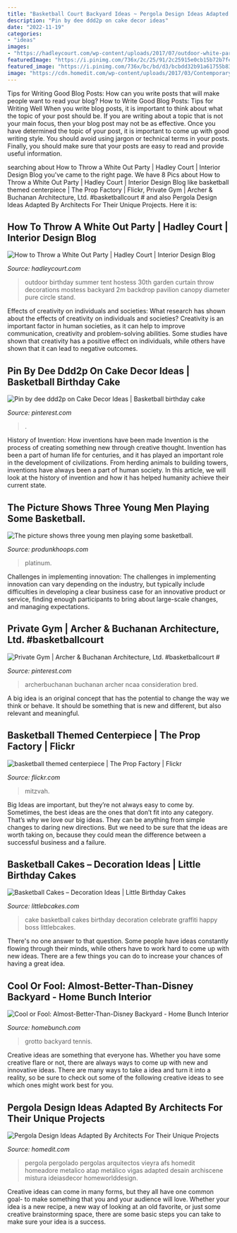 ```yaml
---
title: "Basketball Court Backyard Ideas ~ Pergola Design Ideas Adapted By Architects For Their Unique Projects"
description: "Pin by dee ddd2p on cake decor ideas"
date: "2022-11-19"
categories:
- "ideas"
images:
- "https://hadleycourt.com/wp-content/uploads/2017/07/outdoor-white-party-tent.jpg"
featuredImage: "https://i.pinimg.com/736x/2c/25/91/2c25915e0cb15b72b7fe677f9763eeb5.jpg"
featured_image: "https://i.pinimg.com/736x/bc/bd/d3/bcbdd32b91a61755b8312668c7c67c74.jpg"
image: "https://cdn.homedit.com/wp-content/uploads/2017/03/Contemporary-Pergola-Design-Vieyra-Arquitectos-Design-a-Contemporary-Home.jpg"
---
```



Tips for Writing Good Blog Posts: How can you write posts that will make people want to read your blog?
How to Write Good Blog Posts: Tips for Writing Well
When you write blog posts, it is important to think about what the topic of your post should be.  If you are writing about a topic that is not your main focus, then your blog post may not be as effective.  Once you have determined the topic of your post, it is important to come up with good writing style.  You should avoid using jargon or technical terms in your posts.  Finally, you should make sure that your posts are easy to read and provide useful information.

	

		
searching about How to Throw a White Out Party | Hadley Court | Interior Design Blog you've came to the right page. We have 8 Pics about How to Throw a White Out Party | Hadley Court | Interior Design Blog like basketball themed centerpiece | The Prop Factory | Flickr, Private Gym | Archer &amp; Buchanan Architecture, Ltd. #basketballcourt # and also Pergola Design Ideas Adapted By Architects For Their Unique Projects. Here it is:
		
    
## How To Throw A White Out Party | Hadley Court | Interior Design Blog

<img loading=lazy src="https://hadleycourt.com/wp-content/uploads/2017/07/outdoor-white-party-tent.jpg" onerror="this.onerror=null;this.src='https://tse3.mm.bing.net/th?id=OIP.xgAo4iR2B6JJvoGZIj6D3gHaKW&amp;pid=15.1';" alt="How to Throw a White Out Party | Hadley Court | Interior Design Blog">

_Source: hadleycourt.com_

>outdoor birthday summer tent hostess 30th garden curtain throw decorations mostess backyard 2m backdrop pavilion canopy diameter pure circle stand. 

	

Effects of creativity on individuals and societies: What research has shown about the effects of creativity on individuals and societies?
Creativity is an important factor in human societies, as it can help to improve communication, creativity and problem-solving abilities. Some studies have shown that creativity has a positive effect on individuals, while others have shown that it can lead to negative outcomes.

    
## Pin By Dee Ddd2p On Cake Decor Ideas | Basketball Birthday Cake

<img loading=lazy src="https://i.pinimg.com/736x/bc/bd/d3/bcbdd32b91a61755b8312668c7c67c74.jpg" onerror="this.onerror=null;this.src='https://tse3.mm.bing.net/th?id=OIP.UT4kVEXMeHRah6WtFUKAVwHaIB&amp;pid=15.1';" alt="Pin by dee ddd2p on Cake Decor Ideas | Basketball birthday cake">

_Source: pinterest.com_

>. 

	

History of Invention: How inventions have been made
Invention is the process of creating something new through creative thought. Invention has been a part of human life for centuries, and it has played an important role in the development of civilizations. From herding animals to building towers, inventions have always been a part of human society. In this article, we will look at the history of invention and how it has helped humanity achieve their current state.

    
## The Picture Shows Three Young Men Playing Some Basketball.

<img loading=lazy src="http://www.produnkhoops.com/photos/albums/jordan-40x75-pro-dunk-platinum-basketball-system-450/pro-dunk-platinum-basketball-three-young-men-playing-some-basketball--1434-source.jpg" onerror="this.onerror=null;this.src='https://tse3.mm.bing.net/th?id=OIP.2bltIMN7DxI7YMObXo0pywHaLI&amp;pid=15.1';" alt="The picture shows three young men playing some basketball.">

_Source: produnkhoops.com_

>platinum. 

	

Challenges in implementing innovation:
The challenges in implementing innovation can vary depending on the industry, but typically include difficulties in developing a clear business case for an innovative product or service, finding enough participants to bring about large-scale changes, and managing expectations.

    
## Private Gym | Archer &amp; Buchanan Architecture, Ltd. #basketballcourt #

<img loading=lazy src="https://i.pinimg.com/736x/2c/25/91/2c25915e0cb15b72b7fe677f9763eeb5.jpg" onerror="this.onerror=null;this.src='https://tse4.mm.bing.net/th?id=OIP.HEWzpLhvCDnVQJLxiXaH7QHaEk&amp;pid=15.1';" alt="Private Gym | Archer &amp; Buchanan Architecture, Ltd. #basketballcourt #">

_Source: pinterest.com_

>archerbuchanan buchanan archer ncaa consideration bred. 

	

A big idea is an original concept that has the potential to change the way we think or behave. It should be something that is new and different, but also relevant and meaningful.

    
## Basketball Themed Centerpiece | The Prop Factory | Flickr

<img loading=lazy src="https://c2.staticflickr.com/8/7321/9491378286_cef0a469c9_b.jpg" onerror="this.onerror=null;this.src='https://tse1.mm.bing.net/th?id=OIP.dR9dawAC1vL1fdS01Tg6agHaJ4&amp;pid=15.1';" alt="basketball themed centerpiece | The Prop Factory | Flickr">

_Source: flickr.com_

>mitzvah. 

	

Big Ideas are important, but they’re not always easy to come by. Sometimes, the best ideas are the ones that don’t fit into any category. That’s why we love our big ideas. They can be anything from simple changes to daring new directions. But we need to be sure that the ideas are worth taking on, because they could mean the difference between a successful business and a failure.

    
## Basketball Cakes – Decoration Ideas | Little Birthday Cakes

<img loading=lazy src="http://www.littlebcakes.com/wp-content/uploads/2014/01/Basketball-Cake-Pictures.jpg" onerror="this.onerror=null;this.src='https://tse4.mm.bing.net/th?id=OIP.i8u2vdXfziu3S4OK0bbCmAHaE8&amp;pid=15.1';" alt="Basketball Cakes – Decoration Ideas | Little Birthday Cakes">

_Source: littlebcakes.com_

>cake basketball cakes birthday decoration celebrate graffiti happy boss littlebcakes. 

	

There's no one answer to that question. Some people have ideas constantly flowing through their minds, while others have to work hard to come up with new ideas. There are a few things you can do to increase your chances of having a great idea.

    
## Cool Or Fool: Almost-Better-Than-Disney Backyard - Home Bunch Interior

<img loading=lazy src="https://www.homebunch.com/wp-content/uploads/kgwcfxr5hy704x2sbwntxa5r80i6.jpg" onerror="this.onerror=null;this.src='https://tse3.mm.bing.net/th?id=OIP.IADwkvSo6V_Xty11-8dMvgHaFj&amp;pid=15.1';" alt="Cool or Fool: Almost-Better-Than-Disney Backyard - Home Bunch Interior">

_Source: homebunch.com_

>grotto backyard tennis. 

	

Creative ideas are something that everyone has. Whether you have some creative flare or not, there are always ways to come up with new and innovative ideas. There are many ways to take a idea and turn it into a reality, so be sure to check out some of the following creative ideas to see which ones might work best for you.

    
## Pergola Design Ideas Adapted By Architects For Their Unique Projects

<img loading=lazy src="https://cdn.homedit.com/wp-content/uploads/2017/03/Contemporary-Pergola-Design-Vieyra-Arquitectos-Design-a-Contemporary-Home.jpg" onerror="this.onerror=null;this.src='https://tse1.mm.bing.net/th?id=OIP.icAfjW7UQGCK2Hi3yDARGgHaLF&amp;pid=15.1';" alt="Pergola Design Ideas Adapted By Architects For Their Unique Projects">

_Source: homedit.com_

>pergola pergolado pergolas arquitectos vieyra afs homedit homeadore metalico atap metálico vigas adapted desain archiscene mistura ideiasdecor homeworlddesign. 

	

Creative ideas can come in many forms, but they all have one common goal- to make something that you and your audience will love. Whether your idea is a new recipe, a new way of looking at an old favorite, or just some creative brainstorming space, there are some basic steps you can take to make sure your idea is a success.

